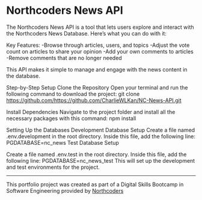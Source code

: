 # Northcoders News API

The Northcoders News API is a tool that lets users explore and interact with the Northcoders News Database. Here’s what you can do with it:

Key Features:
-Browse through articles, users, and topics
-Adjust the vote count on articles to share your opinion
-Add your own comments to articles
-Remove comments that are no longer needed

This API makes it simple to manage and engage with the news content in the database.

Step-by-Step Setup
Clone the Repository Open your terminal and run the following command to download the project:
git clone https://github.com/https://github.com/CharlieWLKan/NC-News-API.git

Install Dependencies 
Navigate to the project folder and install all the necessary packages with this command:
npm install

Setting Up the Databases
Development Database Setup
Create a file named .env.development in the root directory.
Inside this file, add the following line:
PGDATABASE=nc_news
Test Database Setup

Create a file named .env.test in the root directory.
Inside this file, add the following line:
PGDATABASE=nc_news_test
This will set up the development and test environments for the project.

--- 

This portfolio project was created as part of a Digital Skills Bootcamp in Software Engineering provided by [Northcoders](https://northcoders.com/)
